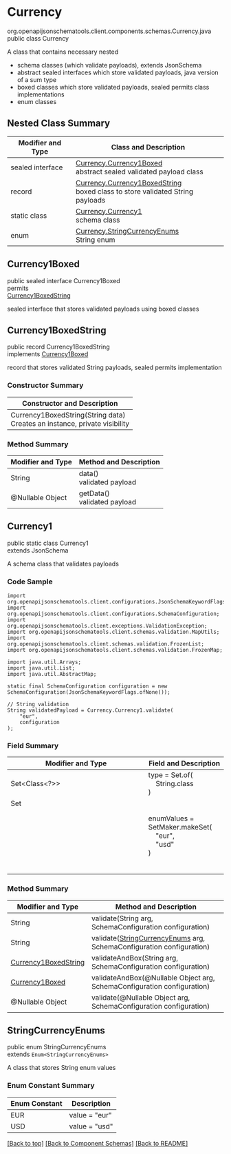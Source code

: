 # Currency
org.openapijsonschematools.client.components.schemas.Currency.java
public class Currency<br>

A class that contains necessary nested
- schema classes (which validate payloads), extends JsonSchema
- abstract sealed interfaces which store validated payloads, java version of a sum type
- boxed classes which store validated payloads, sealed permits class implementations
- enum classes

## Nested Class Summary
| Modifier and Type | Class and Description |
| ----------------- | ---------------------- |
| sealed interface | [Currency.Currency1Boxed](#currency1boxed)<br> abstract sealed validated payload class |
| record | [Currency.Currency1BoxedString](#currency1boxedstring)<br> boxed class to store validated String payloads |
| static class | [Currency.Currency1](#currency1)<br> schema class |
| enum | [Currency.StringCurrencyEnums](#stringcurrencyenums)<br>String enum |

## Currency1Boxed
public sealed interface Currency1Boxed<br>
permits<br>
[Currency1BoxedString](#currency1boxedstring)

sealed interface that stores validated payloads using boxed classes

## Currency1BoxedString
public record Currency1BoxedString<br>
implements [Currency1Boxed](#currency1boxed)

record that stores validated String payloads, sealed permits implementation

### Constructor Summary
| Constructor and Description |
| --------------------------- |
| Currency1BoxedString(String data)<br>Creates an instance, private visibility |

### Method Summary
| Modifier and Type | Method and Description |
| ----------------- | ---------------------- |
| String | data()<br>validated payload |
| @Nullable Object | getData()<br>validated payload |

## Currency1
public static class Currency1<br>
extends JsonSchema

A schema class that validates payloads

### Code Sample
```
import org.openapijsonschematools.client.configurations.JsonSchemaKeywordFlags;
import org.openapijsonschematools.client.configurations.SchemaConfiguration;
import org.openapijsonschematools.client.exceptions.ValidationException;
import org.openapijsonschematools.client.schemas.validation.MapUtils;
import org.openapijsonschematools.client.schemas.validation.FrozenList;
import org.openapijsonschematools.client.schemas.validation.FrozenMap;

import java.util.Arrays;
import java.util.List;
import java.util.AbstractMap;

static final SchemaConfiguration configuration = new SchemaConfiguration(JsonSchemaKeywordFlags.ofNone());

// String validation
String validatedPayload = Currency.Currency1.validate(
    "eur",
    configuration
);
```

### Field Summary
| Modifier and Type | Field and Description |
| ----------------- | ---------------------- |
| Set<Class<?>> | type = Set.of(<br/>&nbsp;&nbsp;&nbsp;&nbsp;String.class<br/>)<br/> |
| Set<Object> | enumValues = SetMaker.makeSet(<br>&nbsp;&nbsp;&nbsp;&nbsp;"eur",<br>&nbsp;&nbsp;&nbsp;&nbsp;"usd"<br>)<br> |

### Method Summary
| Modifier and Type | Method and Description |
| ----------------- | ---------------------- |
| String | validate(String arg, SchemaConfiguration configuration) |
| String | validate([StringCurrencyEnums](#stringcurrencyenums) arg, SchemaConfiguration configuration) |
| [Currency1BoxedString](#currency1boxedstring) | validateAndBox(String arg, SchemaConfiguration configuration) |
| [Currency1Boxed](#currency1boxed) | validateAndBox(@Nullable Object arg, SchemaConfiguration configuration) |
| @Nullable Object | validate(@Nullable Object arg, SchemaConfiguration configuration) |

## StringCurrencyEnums
public enum StringCurrencyEnums<br>
extends `Enum<StringCurrencyEnums>`

A class that stores String enum values

### Enum Constant Summary
| Enum Constant | Description |
| ------------- | ----------- |
| EUR | value = "eur" |
| USD | value = "usd" |

[[Back to top]](#top) [[Back to Component Schemas]](../../../README.md#Component-Schemas) [[Back to README]](../../../README.md)
